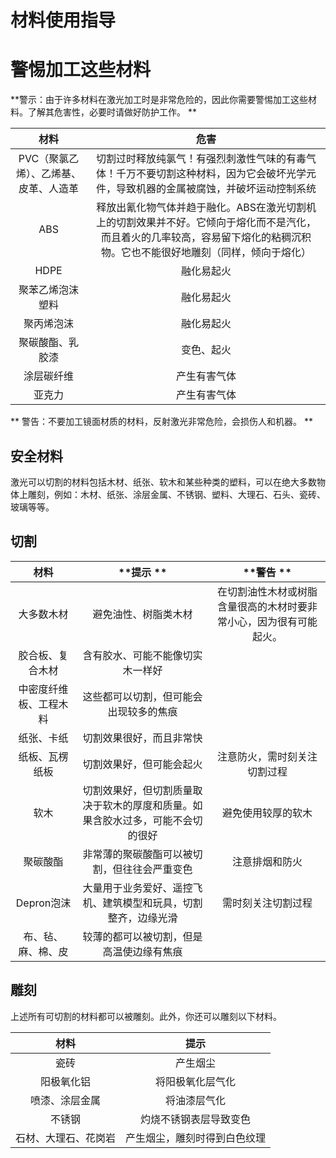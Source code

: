 ﻿---
sidebar_position: 7
sidebar_label: 材料使用指导
---


# 材料使用指导
# 警惕加工这些材料
**警示：由于许多材料在激光加工时是非常危险的，因此你需要警惕加工这些材料。了解其危害性，必要时请做好防护工作。 **

| **材料** | **危害** |
| :-: | :-: |
| PVC（聚氯乙烯）、乙烯基、皮革、人造革 |切割过时释放纯氯气！有强烈刺激性气味的有毒气体！千万不要切割这种材料，因为它会破坏光学元件，导致机器的金属被腐蚀，并破坏运动控制系统 |
| ABS | 释放出氰化物气体并趋于融化。ABS在激光切割机上的切割效果并不好。它倾向于熔化而不是汽化，而且着火的几率较高，容易留下熔化的粘稠沉积物。它也不能很好地雕刻（同样，倾向于熔化）|
| HDPE | 融化易起火 |
| 聚苯乙烯泡沫塑料 | 融化易起火 |
| 聚丙烯泡沫 | 融化易起火 |
| 聚碳酸酯、乳胶漆 | 变色、起火 |
| 涂层碳纤维 | 产生有害气体 |
| 亚克力 | 产生有害气体 |
** 警告：不要加工镜面材质的材料，反射激光非常危险，会损伤人和机器。 **
## 安全材料
激光可以切割的材料包括木材、纸张、软木和某些种类的塑料，可以在绝大多数物体上雕刻，例如：木材、纸张、涂层金属、不锈钢、塑料、大理石、石头、瓷砖、玻璃等等。
## 切割
| **材料** | **提示 ** | **警告 ** |
| :-: | :-: | :-: |
| 大多数木材 | 避免油性、树脂类木材 | 在切割油性木材或树脂含量很高的木材时要非常小心，因为很有可能起火。|
| 胶合板、复合木材 | 含有胶水、可能不能像切实木一样好 |  |
| 中密度纤维板、工程木料 | 这些都可以切割，但可能会出现较多的焦痕 |  |
| 纸张、卡纸 | 切割效果很好，而且非常快 |  |
| 纸板、瓦楞纸板 | 切割效果好，但可能会起火 | 注意防火，需时刻关注切割过程 |
| 软木 | 切割效果好，但切割质量取决于软木的厚度和质量。如果含胶水过多，可能不会切的很好 | 避免使用较厚的软木|
| 聚碳酸酯 | 非常薄的聚碳酸酯可以被切割，但往往会严重变色 | 注意排烟和防火 |
| Depron泡沫 | 大量用于业务爱好、遥控飞机、建筑模型和玩具，切割整齐，边缘光滑 | 需时刻关注切割过程 |
| 布、毡、麻、棉、皮 | 较薄的都可以被切割，但是高温使边缘有焦痕 |
## 雕刻
上述所有可切割的材料都可以被雕刻。此外，你还可以雕刻以下材料。

| **材料** | **提示** |
| :-: | :-: |
| 瓷砖 | 产生烟尘 |
| 阳极氧化铝 | 将阳极氧化层气化 |
| 喷漆、涂层金属 | 将油漆层气化 |
| 不锈钢 | 灼烧不锈钢表层导致变色 |
| 石材、大理石、花岗岩 | 产生烟尘，雕刻时得到白色纹理 |
